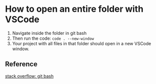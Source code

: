 # How to open an entire folder with VSCode
1. Navigate inside the folder in git bash
2. Then run the code: `code . --new-window`
3. Your project with all files in that folder should open in a new VSCode window. 

## Reference
[stack overflow: git bash](https://stackoverflow.com/questions/47064522/how-can-you-open-a-directory-entire-folder-in-visual-studio-code-using-command-l)